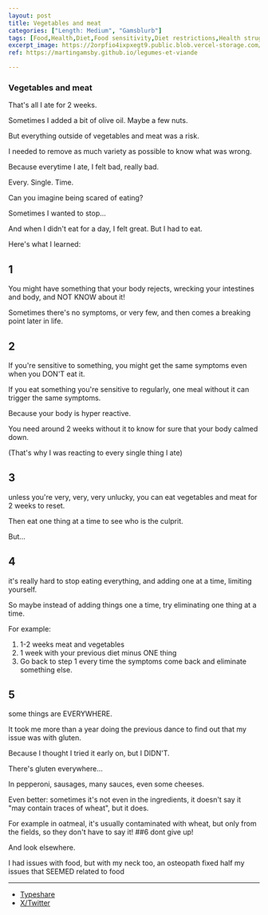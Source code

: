 ```yaml
---
layout: post
title: Vegetables and meat
categories: ["Length: Medium", "Gamsblurb"]
tags: [Food,Health,Diet,Food sensitivity,Diet restrictions,Health struggles,Gluten,Elimination diet,Anxiety,Trial and error,Isolation,Digestive issues,Self-discovery journey,Gamsblurb]
excerpt_image: https://2orpfio4ixpxegt9.public.blob.vercel-storage.com/blogPost/cm2551tnd00l6l80c9ag86pp5/preview-image-Pg7N3E4Mz7yogakkTyaxWsnV6XrlVw.webp
ref: https://martingamsby.github.io/legumes-et-viande

---
```


### **Vegetables and meat**

That's all I ate for 2 weeks.

Sometimes I added a bit of olive oil.
Maybe a few nuts.

But everything outside of vegetables and meat was a risk.

I needed to remove as much variety as possible to know what was wrong.

Because everytime I ate, I felt bad, really bad.

Every.
Single.
Time.

Can you imagine being scared of eating?

Sometimes I wanted to stop...

And when I didn't eat for a day, I felt great. But I had to eat.

Here's what I learned:

## 1
You might have something that your body rejects, wrecking your intestines and body, and NOT KNOW about it!

Sometimes there's no symptoms, or very few, and then comes a breaking point later in life.


## 2
If you're sensitive to something, you might get the same symptoms even when you DON'T eat it.

If you eat something you're sensitive to regularly, one meal without it can trigger the same symptoms.

Because your body is hyper reactive.

You need around 2 weeks without it to know for sure that your body calmed down.

(That's why I was reacting to every single thing I ate)


##  3
unless you're very, very, very unlucky, you can eat vegetables and meat for 2 weeks to reset.

Then eat one thing at a time to see who is the culprit.

But...


## 4
it's really hard to stop eating everything, and adding one at a time, limiting yourself.

So maybe instead of adding things one a time, try eliminating one thing at a time.

For example:

1. 1-2 weeks meat and vegetables
2. 1 week with your previous diet minus ONE thing
3. Go back to step 1 every time the symptoms come back and eliminate something else.


## 5
some things are EVERYWHERE.

It took me more than a year doing the previous dance to find out that my issue was with gluten.

Because I thought I tried it early on, but I DIDN'T.

There's gluten everywhere...

In pepperoni, sausages, many sauces, even some cheeses.

Even better: sometimes it's not even in the ingredients, it doesn't say it "may contain traces of wheat", but it does.

For example in oatmeal, it's usually contaminated with wheat, but only from the fields, so they don't have to say it!
##6
dont give up!

And look elsewhere. 

I had issues with food, but with my neck too, an osteopath fixed half my issues that SEEMED related to food

---

- [Typeshare](https://typeshare.co/martingamsby/posts/vegetables-and-meat)
- [X/Twitter](https://x.com/Martin_Gamsby/status/1844827933401121007)

